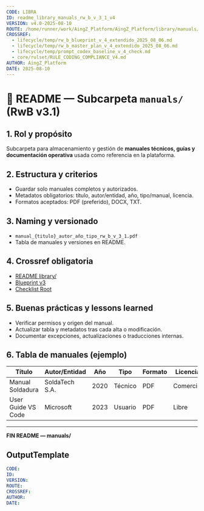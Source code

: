 ```yaml
---
CODE: LIBRA
ID: readme_library_manuals_rw_b_v_3_1_v4
VERSION: v4.0-2025-08-10
ROUTE: /home/runner/work/AingZ_Platform/AingZ_Platform/library/manuals/readme_library_manuals_rw_b_v_3_1.md
CROSSREF:
  - lifecycle/temp/rw_b_blueprint_v_4_extendido_2025_08_06.md
  - lifecycle/temp/rw_b_master_plan_v_4_extendido_2025_08_06.md
  - lifecycle/temp/prompt_codex_baseline_v_4_check.md
  - core/rulset/RULE_CODING_COMPLIANCE_V4.md
AUTHOR: AingZ_Platform
DATE: 2025-08-10
---
```

# 📘 README — Subcarpeta `manuals/` (RwB v3.1)

## 1. Rol y propósito
Subcarpeta para almacenamiento y gestión de **manuales técnicos, guías y documentación operativa** usada como referencia en la plataforma.

## 2. Estructura y criterios
- Guardar solo manuales completos y autorizados.
- Metadatos obligatorios: título, autor/entidad, año, tipo/manual, licencia.
- Formatos aceptados: PDF (preferido), DOCX, TXT.

## 3. Naming y versionado
- `manual_{titulo}_autor_año_tipo_rw_b_v_3_1.pdf`
- Tabla de manuales y versiones en README.

## 4. Crossref obligatoria
- [README library/](../readme_library_rw_b_v_3_1.md)
- [Blueprint v3](../../../blueprint_rw_b_platform_v_3_20250803.md)
- [Checklist Root](../../../checklist_root_rw_b_v_3_20250805.md)

## 5. Buenas prácticas y lessons learned
- Verificar permisos y origen del manual.
- Actualizar tabla y metadatos tras cada alta o modificación.
- Documentar excepciones, actualizaciones o traducciones internas.

## 6. Tabla de manuales (ejemplo)

| Título              | Autor/Entidad   | Año | Tipo        | Formato | Licencia   | Estado |
|---------------------|-----------------|-----|-------------|---------|------------|--------|
| Manual Soldadura    | SoldaTech S.A.  | 2020| Técnico     | PDF     | Comercial  | ✅     |
| User Guide VS Code  | Microsoft       | 2023| Usuario     | PDF     | Libre      | ✅     |

---
**FIN README — manuals/**

## OutputTemplate
```yaml
CODE:
ID:
VERSION:
ROUTE:
CROSSREF:
AUTHOR:
DATE:
```

